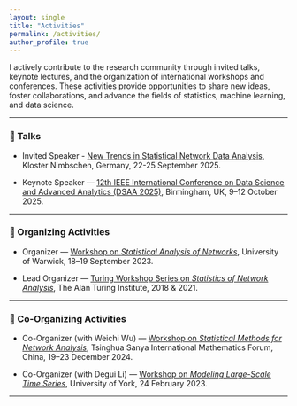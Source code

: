 ```yaml
---
layout: single
title: "Activities"
permalink: /activities/
author_profile: true
---
```


I actively contribute to the research community through invited talks, keynote lectures, and the organization of international workshops and conferences. These activities provide opportunities to share new ideas, foster collaborations, and advance the fields of statistics, machine learning, and data science.  

---

### 🎤 Talks

- Invited Speaker - [New Trends in Statistical Network Data Analysis](https://www.math.uni-leipzig.de/statnet25/), Kloster Nimbschen, Germany, 22-25 September 2025.

- Keynote Speaker — [12th IEEE International Conference on Data Science and Advanced Analytics (DSAA 2025)](https://dsaa.ieee.org/2025/), Birmingham, UK, 9–12 October 2025.  

---

### 📅 Organizing Activities

- Organizer — [Workshop on *Statistical Analysis of Networks*](https://warwick.ac.uk/fac/sci/statistics/staff/academic-research/leng/san/), University of Warwick, 18–19 September 2023.  

- Lead Organizer — [Turing Workshop Series on *Statistics of Network Analysis*](https://warwick.ac.uk/fac/sci/statistics/staff/academic-research/leng/sna), The Alan Turing Institute, 2018 & 2021.  

---

### 🤝 Co-Organizing Activities

- Co-Organizer (with Weichi Wu) — [Workshop on *Statistical Methods for Network Analysis*](http://www.tsimf.cn/meeting/detail?id=378), Tsinghua Sanya International Mathematics Forum, China, 19–23 December 2024.  

- Co-Organizer (with Degui Li) — [Workshop on *Modeling Large-Scale Time Series*](https://www.york.ac.uk/maths/research/statistics-probability/events/modelling-large-scale-time-series/), University of York, 24 February 2023.  

---
